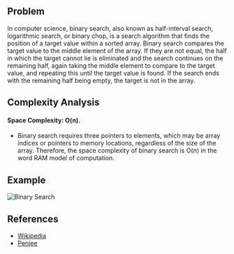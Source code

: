 ## Problem

In computer science, binary search, also known as half-interval search, logarithmic search, or binary chop, is a search algorithm that finds the position of a target value within a sorted array. Binary search compares the target value to the middle element of the array. If they are not equal, the half in which the target cannot lie is eliminated and the search continues on the remaining half, again taking the middle element to compare to the target value, and repeating this until the target value is found. If the search ends with the remaining half being empty, the target is not in the array.


## Complexity Analysis
#### Space Complexity: O(n).
- Binary search requires three pointers to elements, which may be array indices or pointers to memory locations, regardless of the size of the array. Therefore, the space complexity of binary search is O(n) in the word RAM model of computation.

## Example
![Binary Search](https://i.pinimg.com/originals/e2/9a/31/e29a31c78bcc0d07c612adc77acc09a0.gif)

## References
- [Wikipedia](https://en.wikipedia.org/wiki/Binary_search_algorithm)
- [Penjee](https://blog.penjee.com/binary-vs-linear-search-animated-gifs/)

